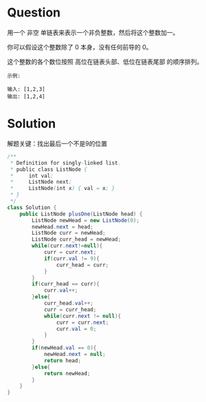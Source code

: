 # Question
用一个 非空 单链表来表示一个非负整数，然后将这个整数加一。

你可以假设这个整数除了 0 本身，没有任何前导的 0。

这个整数的各个数位按照 高位在链表头部、低位在链表尾部 的顺序排列。

    示例:
    
    输入: [1,2,3]
    输出: [1,2,4]

# Solution
解题关键：找出最后一个不是9的位置
```java
/**
 * Definition for singly-linked list.
 * public class ListNode {
 *     int val;
 *     ListNode next;
 *     ListNode(int x) { val = x; }
 * }
 */
class Solution {
    public ListNode plusOne(ListNode head) {
        ListNode newHead = new ListNode(0);
        newHead.next = head;
        ListNode curr = newHead;
        ListNode curr_head = newHead;
        while(curr.next!=null){
            curr = curr.next;
            if(curr.val != 9){
                curr_head = curr;
            }
        }
        if(curr_head == curr){
            curr.val++;
        }else{
            curr_head.val++;
            curr = curr_head;
            while(curr.next != null){
                curr = curr.next;
                curr.val = 0;
            }
        }
        if(newHead.val == 0){
            newHead.next = null;
            return head;
        }else{
            return newHead;
        }        
    }
}
```